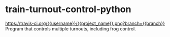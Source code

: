 # train-turnout-control-python
https://travis-ci.org/{{username}}/{{project_name}}.png?branch={{branch}}
Program that controls multiple turnouts, including frog control.
